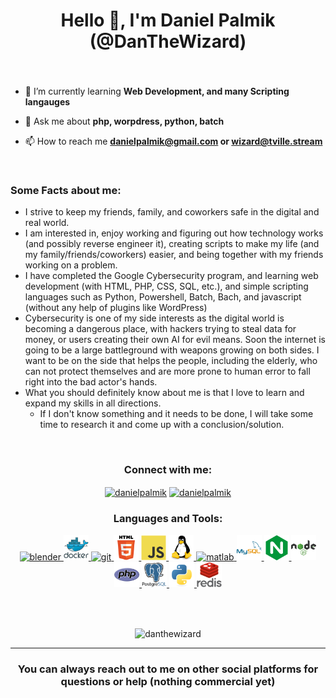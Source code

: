 <h1 align="center">Hello 👋, I'm Daniel Palmik (@DanTheWizard)</h1>
<h3 align="center"></h3>

<!-- <p align="left"> <a href="https://github.com/ryo-ma/github-profile-trophy"><img src="https://github-profile-trophy.vercel.app/?username=danthewizard" alt="danthewizard" /></a> </p>-->

<br>

- 🌱 I’m currently learning **Web Development, and many Scripting langauges**

- 💬 Ask me about **php, worpdress, python, batch**

- 📫 How to reach me **danielpalmik@gmail.com or wizard@tville.stream**

<br>

<h3 align="left">Some Facts about me:</h3>

- I strive to keep my friends, family, and coworkers safe in the digital and real world.
- I am interested in, enjoy working and figuring out how technology works (and possibly reverse engineer it), creating scripts to make my life (and my family/friends/coworkers) easier, and being together with my friends working on a problem.
- I have completed the Google Cybersecurity program, and learning web development (with HTML, PHP, CSS, SQL, etc.), and simple scripting languages such as Python, Powershell, Batch, Bach, and javascript (without any help of plugins like WordPress)
- Cybersecurity is one of my side interests as the digital world is becoming a dangerous place, with hackers trying to steal data for money, or users creating their own AI for evil means. Soon the internet is going to be a large battleground with weapons growing on both sides. I want to be on the side that helps the people, including the elderly, who can not protect themselves and are more prone to human error to fall right into the bad actor's hands.
- What you should definitely know about me is that I love to learn and expand my skills in all directions.
  - If I don't know something and it needs to be done, I will take some time to research it and come up with a conclusion/solution.

<br>

<h3 align="center">Connect with me:</h3>
<p align="center">
<a href="https://twitter.com/danielpalmik" target="blank"><img align="center" src="https://raw.githubusercontent.com/rahuldkjain/github-profile-readme-generator/master/src/images/icons/Social/twitter.svg" alt="danielpalmik" height="30" width="40" /></a>
<a href="https://linkedin.com/in/danielpalmik" target="blank"><img align="center" src="https://raw.githubusercontent.com/rahuldkjain/github-profile-readme-generator/master/src/images/icons/Social/linked-in-alt.svg" alt="danielpalmik" height="30" width="40" /></a>
</p>

<h3 align="center">Languages and Tools:</h3>
<p align="center"> <a href="https://www.blender.org/" target="_blank" rel="noreferrer"> <img src="https://download.blender.org/branding/community/blender_community_badge_white.svg" alt="blender" width="40" height="40"/> </a> <a href="https://www.docker.com/" target="_blank" rel="noreferrer"> <img src="https://raw.githubusercontent.com/devicons/devicon/master/icons/docker/docker-original-wordmark.svg" alt="docker" width="40" height="40"/> </a> <a href="https://git-scm.com/" target="_blank" rel="noreferrer"> <img src="https://www.vectorlogo.zone/logos/git-scm/git-scm-icon.svg" alt="git" width="40" height="40"/> </a> <a href="https://www.w3.org/html/" target="_blank" rel="noreferrer"> <img src="https://raw.githubusercontent.com/devicons/devicon/master/icons/html5/html5-original-wordmark.svg" alt="html5" width="40" height="40"/> </a> <a href="https://developer.mozilla.org/en-US/docs/Web/JavaScript" target="_blank" rel="noreferrer"> <img src="https://raw.githubusercontent.com/devicons/devicon/master/icons/javascript/javascript-original.svg" alt="javascript" width="40" height="40"/> </a> <a href="https://www.linux.org/" target="_blank" rel="noreferrer"> <img src="https://raw.githubusercontent.com/devicons/devicon/master/icons/linux/linux-original.svg" alt="linux" width="40" height="40"/> </a> <a href="https://www.mathworks.com/" target="_blank" rel="noreferrer"> <img src="https://upload.wikimedia.org/wikipedia/commons/2/21/Matlab_Logo.png" alt="matlab" width="40" height="40"/> </a> <a href="https://www.mysql.com/" target="_blank" rel="noreferrer"> <img src="https://raw.githubusercontent.com/devicons/devicon/master/icons/mysql/mysql-original-wordmark.svg" alt="mysql" width="40" height="40"/> </a> <a href="https://www.nginx.com" target="_blank" rel="noreferrer"> <img src="https://raw.githubusercontent.com/devicons/devicon/master/icons/nginx/nginx-original.svg" alt="nginx" width="40" height="40"/> </a> <a href="https://nodejs.org" target="_blank" rel="noreferrer"> <img src="https://raw.githubusercontent.com/devicons/devicon/master/icons/nodejs/nodejs-original-wordmark.svg" alt="nodejs" width="40" height="40"/> </a> <a href="https://www.php.net" target="_blank" rel="noreferrer"> <img src="https://raw.githubusercontent.com/devicons/devicon/master/icons/php/php-original.svg" alt="php" width="40" height="40"/> </a> <a href="https://www.postgresql.org" target="_blank" rel="noreferrer"> <img src="https://raw.githubusercontent.com/devicons/devicon/master/icons/postgresql/postgresql-original-wordmark.svg" alt="postgresql" width="40" height="40"/> </a> <a href="https://www.python.org" target="_blank" rel="noreferrer"> <img src="https://raw.githubusercontent.com/devicons/devicon/master/icons/python/python-original.svg" alt="python" width="40" height="40"/> </a> <a href="https://redis.io" target="_blank" rel="noreferrer"> <img src="https://raw.githubusercontent.com/devicons/devicon/master/icons/redis/redis-original-wordmark.svg" alt="redis" width="40" height="40"/> </a> </p>

<br>
<br>

<p align="center"><img align="center" src="https://github-readme-stats.vercel.app/api/top-langs?username=danthewizard&show_icons=true&locale=en&layout=compact" alt="danthewizard" /></p>




<hr>
<h3 align="center">You can always reach out to me on other social platforms for questions or help (nothing commercial yet)</h3>


<!---
Made with: https://rahuldkjain.github.io/gh-profile-readme-generator/

- Please start off with your title properly (as I am also helping out other people, and my inbox has lots of emails)


- 👀 I’m interested in ...
- 🌱 I’m currently learning ...
- 💞️ I’m looking to collaborate on ...
- 📫 How to reach me ...


DanTheWizard/DanTheWizard is a ✨ special ✨ repository because its `README.md` (this file) appears on your GitHub profile.
You can click the Preview link to take a look at your changes.
--->
